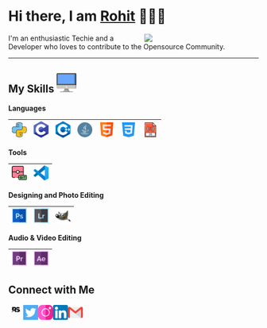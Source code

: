 
<h1>Hi there, I am <a href="https://rohitsingh2705.github.io/finallydone.github.io/" target="_blank">Rohit</a> 🙋🏽‍♂️</h1> 


<img align='right' src="https://media.giphy.com/media/M9gbBd9nbDrOTu1Mqx/giphy.gif" width="230">


I'm an enthusiastic Techie and a Developer who loves to contribute to the Opensource Community.

---

 ## My Skills <img alt="Computer" width="40px" src="/Assets/desktop.png"/>

 **Languages**
 
 <img alt="Python" width="30px" src="/Assets/python.png"/>|<img alt="C" width="30px" src="/Assets/c-programming.png"/>|<img alt="C++" width="30px" src="/Assets/c++.png"/>|<img alt="Java" width="30px" src="/Assets/java.png"/>|<img alt="HTML" width="30px" src="/Assets/html.png"/>|<img alt="CSS" width="30px" src="/Assets/css-3.png"/>|<img alt="JavaScript" width="30px" src="/Assets/javascript.png"/>
 |--|--|--|--|--|--|--|
 
 
 
 **Tools**
 
 <img alt="Git" width="30px" src="/Assets/git.png"/>|<img alt="VSCode" width="30px" src="/Assets/vscode.png"/>
 |--|--|
 
 **Designing and Photo Editing**
 
<img alt="Adobe Photoshop" width="30px" src="/Assets/photoshop.png"/>|<img alt="Adobe Lightroom" width="30px" src="/Assets/lightroom.png"/>|<img alt="Gimp" width="30px" src="/Assets/gimp-icon.svg"/>
 |--|--|--|

**Audio & Video Editing**

<img alt="Adobe Premiere Pro" width="30px" src="/Assets/premier.png"/>|<img alt="Adobe After Effects" width="30px" src="/Assets/after-effects.png"/>|
|--|--|

 **Connect with Me**
---
[<img align="left" alt="Rohit Singh" width="30px" src="/Assets/logo.jpg" />](https://rohitsingh2705.github.io/finallydone.github.io/) [<img align="left" alt="Twitter - Rohit Singh" width="30px" src="/Assets/twitter.png" />](https://twitter.com/Rohit_Singh_27) [<img align="left" alt="Instagram - Rohit Singh" width="30px" src="/Assets/instagram.png" />](https://www.instagram.com/_rohitsingh2705/) [<img align="left" alt="LinkedIn - Rohit Singh" width="30px" src="/Assets/linkedin.png" />](https://www.linkedin.com/in/rohitsingh2705/) [<img align="left" alt="Email -Rohit Singh" width="30px" src="/Assets/gmail.png" />](mailto:rohitsingh200527@gmail.com)

